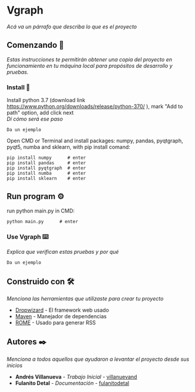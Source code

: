 # Vgraph

_Acá va un párrafo que describa lo que es el proyecto_

## Comenzando 🚀

_Estas instrucciones te permitirán obtener una copia del proyecto en funcionamiento en tu máquina local para propósitos de desarrollo y pruebas._

### Install 🔧

Install python 3.7 (download link https://www.python.org/downloads/release/python-370/ ), mark "Add to path" option, add click next  
_Dí cómo será ese paso_
```
Da un ejemplo
```
Open CMD or Terminal and install packages: numpy, pandas, pyqtgraph, pyqt5, numba and sklearn, with pip install comand:
```
pip install numpy      # enter
pip install pandas     # enter
pip install pyqtgraph  # enter
pip install numba      # enter
pip install sklearn    # enter
```
## Run program ⚙️

run python main.py in CMD:
```
python main.py      # enter
```
### Use Vgraph ⌨️

_Explica que verifican estas pruebas y por qué_

```
Da un ejemplo
```
## Construido con 🛠️

_Menciona las herramientas que utilizaste para crear tu proyecto_

* [Dropwizard](http://www.dropwizard.io/1.0.2/docs/) - El framework web usado
* [Maven](https://maven.apache.org/) - Manejador de dependencias
* [ROME](https://rometools.github.io/rome/) - Usado para generar RSS

## Autores ✒️

_Menciona a todos aquellos que ayudaron a levantar el proyecto desde sus inicios_

* **Andrés Villanueva** - *Trabajo Inicial* - [villanuevand](https://github.com/villanuevand)
* **Fulanito Detal** - *Documentación* - [fulanitodetal](#fulanito-de-tal)


